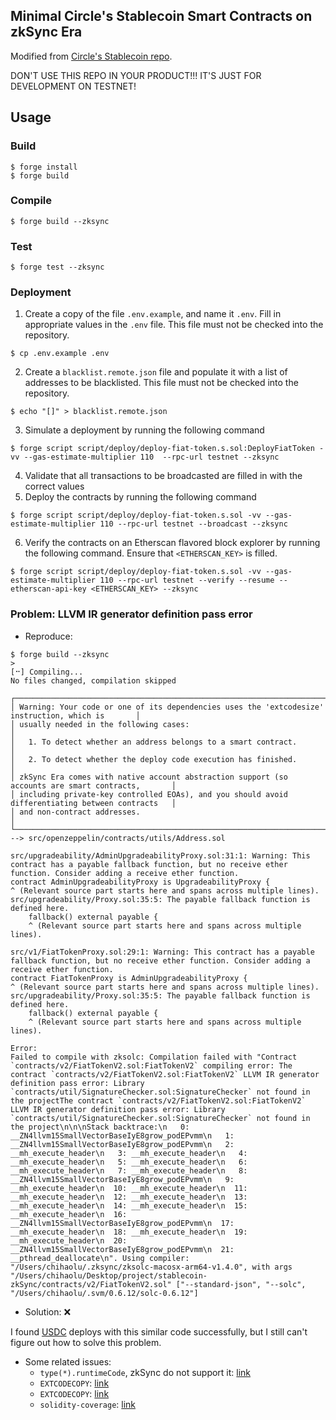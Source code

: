 ## Minimal Circle's Stablecoin Smart Contracts on zkSync Era

Modified from [Circle's Stablecoin repo](https://github.com/circlefin/stablecoin-evm).

DON'T USE THIS REPO IN YOUR PRODUCT!!! IT'S JUST FOR DEVELOPMENT ON TESTNET!

## Usage

### Build

```shell
$ forge install
$ forge build
```

### Compile

```shell
$ forge build --zksync
```

### Test

```shell
$ forge test --zksync
```

### Deployment

1. Create a copy of the file `.env.example`, and name it `.env`. Fill in appropriate values in the `.env` file. This file must not be checked into the repository.
```
$ cp .env.example .env
```
2. Create a `blacklist.remote.json` file and populate it with a list of addresses to be blacklisted. This file must not be checked into the repository.
```
$ echo "[]" > blacklist.remote.json
```
3. Simulate a deployment by running the following command
```
$ forge script script/deploy/deploy-fiat-token.s.sol:DeployFiatToken -vv --gas-estimate-multiplier 110  --rpc-url testnet --zksync
```
4. Validate that all transactions to be broadcasted are filled in with the correct values
5. Deploy the contracts by running the following command
```
$ forge script script/deploy/deploy-fiat-token.s.sol -vv --gas-estimate-multiplier 110 --rpc-url testnet --broadcast --zksync
```
6. Verify the contracts on an Etherscan flavored block explorer by running the following command. Ensure that `<ETHERSCAN_KEY>` is filled.
```
$ forge script script/deploy/deploy-fiat-token.s.sol -vv --gas-estimate-multiplier 110 --rpc-url testnet --verify --resume --etherscan-api-key <ETHERSCAN_KEY> --zksync
```

### Problem: LLVM IR generator definition pass error

- Reproduce:
```
$ forge build --zksync
>
[⠒] Compiling...
No files changed, compilation skipped

┌──────────────────────────────────────────────────────────────────────────────────────────────────┐
│ Warning: Your code or one of its dependencies uses the 'extcodesize' instruction, which is       │
│ usually needed in the following cases:                                                           │
│   1. To detect whether an address belongs to a smart contract.                                   │
│   2. To detect whether the deploy code execution has finished.                                   │
│ zkSync Era comes with native account abstraction support (so accounts are smart contracts,       │
│ including private-key controlled EOAs), and you should avoid differentiating between contracts   │
│ and non-contract addresses.                                                                      │
└──────────────────────────────────────────────────────────────────────────────────────────────────┘
--> src/openzeppelin/contracts/utils/Address.sol

src/upgradeability/AdminUpgradeabilityProxy.sol:31:1: Warning: This contract has a payable fallback function, but no receive ether function. Consider adding a receive ether function.
contract AdminUpgradeabilityProxy is UpgradeabilityProxy {
^ (Relevant source part starts here and spans across multiple lines).
src/upgradeability/Proxy.sol:35:5: The payable fallback function is defined here.
    fallback() external payable {
    ^ (Relevant source part starts here and spans across multiple lines).

src/v1/FiatTokenProxy.sol:29:1: Warning: This contract has a payable fallback function, but no receive ether function. Consider adding a receive ether function.
contract FiatTokenProxy is AdminUpgradeabilityProxy {
^ (Relevant source part starts here and spans across multiple lines).
src/upgradeability/Proxy.sol:35:5: The payable fallback function is defined here.
    fallback() external payable {
    ^ (Relevant source part starts here and spans across multiple lines).

Error:
Failed to compile with zksolc: Compilation failed with "Contract `contracts/v2/FiatTokenV2.sol:FiatTokenV2` compiling error: The contract `contracts/v2/FiatTokenV2.sol:FiatTokenV2` LLVM IR generator definition pass error: Library `contracts/util/SignatureChecker.sol:SignatureChecker` not found in the projectThe contract `contracts/v2/FiatTokenV2.sol:FiatTokenV2` LLVM IR generator definition pass error: Library `contracts/util/SignatureChecker.sol:SignatureChecker` not found in the project\n\n\nStack backtrace:\n   0: __ZN4llvm15SmallVectorBaseIyE8grow_podEPvmm\n   1: __ZN4llvm15SmallVectorBaseIyE8grow_podEPvmm\n   2: __mh_execute_header\n   3: __mh_execute_header\n   4: __mh_execute_header\n   5: __mh_execute_header\n   6: __mh_execute_header\n   7: __mh_execute_header\n   8: __ZN4llvm15SmallVectorBaseIyE8grow_podEPvmm\n   9: __mh_execute_header\n  10: __mh_execute_header\n  11: __mh_execute_header\n  12: __mh_execute_header\n  13: __mh_execute_header\n  14: __mh_execute_header\n  15: __mh_execute_header\n  16: __ZN4llvm15SmallVectorBaseIyE8grow_podEPvmm\n  17: __mh_execute_header\n  18: __mh_execute_header\n  19: __mh_execute_header\n  20: __ZN4llvm15SmallVectorBaseIyE8grow_podEPvmm\n  21: __pthread_deallocate\n". Using compiler: "/Users/chihaolu/.zksync/zksolc-macosx-arm64-v1.4.0", with args "/Users/chihaolu/Desktop/project/stablecoin-zkSync/contracts/v2/FiatTokenV2.sol" ["--standard-json", "--solc", "/Users/chihaolu/.svm/0.6.12/solc-0.6.12"]
```

- Solution: ❌

I found [USDC](https://explorer.zksync.io/address/0xF4d6912ED152600356ea991F027046F6d1740b8d#contract) deploys with this similar code successfully, but I still can't figure out how to solve this problem.

- Some related issues:
    - `type(*).runtimeCode`, zkSync do not support it: [link](https://github.com/matter-labs/hardhat-zksync/issues/99)
    - `EXTCODECOPY`: [link](https://github.com/zkSync-Community-Hub/zksync-developers/discussions/86)
    - `EXTCODECOPY`: [link](https://github.com/zkSync-Community-Hub/zksync-developers/discussions/101)
    - `solidity-coverage`: [link](https://github.com/zkSync-Community-Hub/zksync-developers/discussions/152)